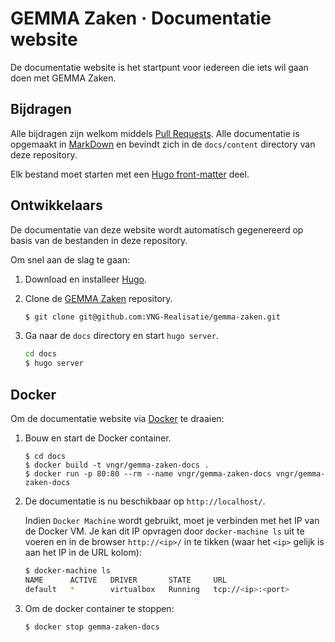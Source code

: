 # GEMMA Zaken &middot; Documentatie website

De documentatie website is het startpunt voor iedereen die iets wil gaan doen
met GEMMA Zaken.


## Bijdragen

Alle bijdragen zijn welkom middels
[Pull Requests](https://github.com/VNG-Realisatie/gemma-zaken/pulls). Alle
documentatie is opgemaakt in
[MarkDown](https://github.com/adam-p/markdown-here/wiki/Markdown-Cheatsheet)
en bevindt zich in de `docs/content` directory van deze repository.

Elk bestand moet starten met een
[Hugo front-matter](https://gohugo.io/content-management/front-matter/) deel.


## Ontwikkelaars

De documentatie van deze website wordt automatisch gegenereerd op basis van de
bestanden in deze repository.

Om snel aan de slag te gaan:

1. Download en installeer [Hugo](https://gohugo.io/).

2. Clone de [GEMMA Zaken](https://github.com/VNG-Realisatie/gemma-zaken)
   repository.
   ```bash
   $ git clone git@github.com:VNG-Realisatie/gemma-zaken.git
   ```

3. Ga naar de `docs` directory en start `hugo server`.
   ```bash
   cd docs
   $ hugo server
   ```

## Docker

Om de documentatie website via [Docker](https://docs.docker.com/) te draaien:

1. Bouw en start de Docker container.
   ```
   $ cd docs
   $ docker build -t vngr/gemma-zaken-docs .
   $ docker run -p 80:80 --rm --name vngr/gemma-zaken-docs vngr/gemma-zaken-docs
   ```

2. De documentatie is nu beschikbaar op `http://localhost/`.

   Indien `Docker Machine` wordt gebruikt, moet je verbinden met het IP van de
   Docker VM. Je kan dit IP opvragen door `docker-machine ls` uit te voeren en
   in de browser `http://<ip>/` in te tikken (waar het `<ip>` gelijk is aan
   het IP in de URL kolom):
   ```bash
   $ docker-machine ls
   NAME      ACTIVE   DRIVER       STATE     URL
   default   *        virtualbox   Running   tcp://<ip>:<port>
   ```

3. Om de docker container te stoppen:
   ```bash
   $ docker stop gemma-zaken-docs
   ```
